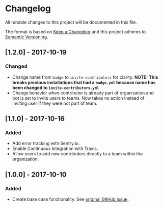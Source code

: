 # Changelog
All notable changes to this project will be documented in this file.

The format is based on [Keep a Changelog](http://keepachangelog.com/en/1.0.0/)
and this project adheres to [Semantic Versioning](http://semver.org/spec/v2.0.0.html).

## [1.2.0] - 2017-10-19
### Changed
- Change name from `badge` to `invite-contributors` for clarity. **NOTE: This breaks previous installations that had a `badge.yml` because name has been changed to `invite-contributors.yml`**
- Change behavior when contributor is already part of organization and bot is set to invite users to teams. Now takes no action instead of inviting user if they were not part of team.

## [1.1.0] - 2017-10-16
### Added
- Add error tracking with Sentry.io.
- Enable Continuous Integration with Travis.
- Allow users to add new contributors directly to a team within the organization.

## [1.0.0] - 2017-10-10
### Added
- Create base case functionality. See [original GitHub issue](https://github.com/reactiveui/ReactiveUI/issues/1501).